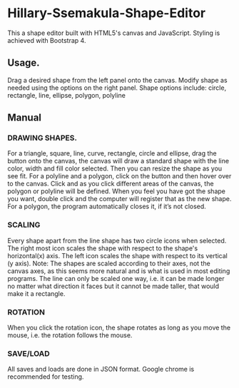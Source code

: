 # Hillary-Ssemakula-Shape-Editor
This a shape editor built with HTML5's canvas and JavaScript. Styling is achieved with Bootstrap 4.

## Usage.
Drag a desired shape from the left panel onto the canvas. Modify shape as needed using the options on the right panel. Shape options include: circle, rectangle, line, ellipse, polygon, polyline

## Manual
### DRAWING SHAPES.
For a triangle, square, line, curve, rectangle, circle and ellipse, drag the button onto the canvas, the canvas will draw a standard shape with the line color, width and fill color selected. Then you can resize the shape as you see fit.
For a polyline and a polygon, click on the button and then hover over to the canvas. Click and as you click different areas of the canvas, the polygon or polyline will be defined. When you feel you have got the shape you want, double click and the computer will register that as the new shape. For a polygon, the program automatically closes it, if it’s not closed.

### SCALING
Every shape apart from the line shape has two circle icons when selected. The right most icon scales the shape with respect to the shape's horizontal(x) axis. The left icon scales the shape with respect to its vertical (y axis). Note: The shapes are scaled according to their axes, not the canvas axes, as this seems more natural and is what is used in most editing programs. The line can only be scaled one way, i.e. it can be made longer no matter what direction it faces but it cannot be made taller, that would make it a rectangle.

### ROTATION
When you click the rotation icon, the shape rotates as long as you move the mouse, i.e. the rotation follows the mouse.

### SAVE/LOAD
All saves and loads are done in JSON format.
Google chrome is recommended for testing.
